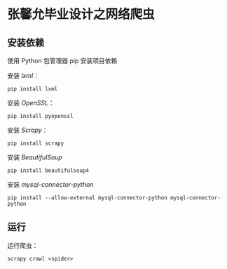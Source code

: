 # 张馨允毕业设计之网络爬虫

## 安装依赖

使用 Python 包管理器 pip 安装项目依赖

安装 *lxml*：

	pip install lxml

安装 *OpenSSL*：

	pip install pyopenssl

安装 *Scrapy*：

	pip install scrapy

安装 *BeautifulSoup*

	pip install beautifulsoup4

安装 *mysql-connector-python*

	pip install --allow-external mysql-connector-python mysql-connector-python

## 运行

运行爬虫：

	scrapy crawl <spider>
